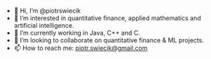 - 👋 Hi, I’m @piotrswiecik
- 👀 I’m interested in quantitative finance, applied mathematics and artificial intelligence.
- 🌱 I’m currently working in Java, C++ and C.
- 💞️ I’m looking to collaborate on quantitative finance & ML projects.
- 📫 How to reach me: piotr.swiecik@gmail.com

<!---
piotrswiecik/piotrswiecik is a ✨ special ✨ repository because its `README.md` (this file) appears on your GitHub profile.
You can click the Preview link to take a look at your changes.
--->
